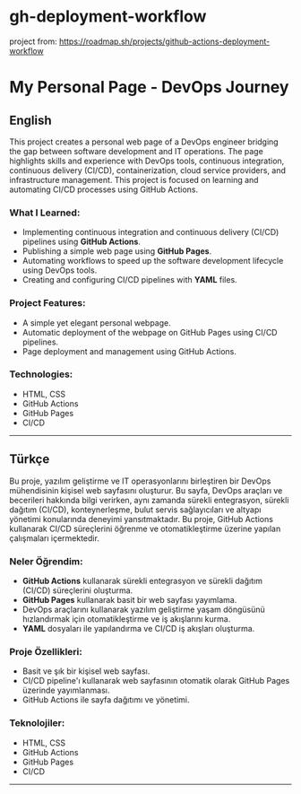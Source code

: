 # gh-deployment-workflow
project from: https://roadmap.sh/projects/github-actions-deployment-workflow

# My Personal Page - DevOps Journey

## English

This project creates a personal web page of a DevOps engineer bridging the gap between software development and IT operations. The page highlights skills and experience with DevOps tools, continuous integration, continuous delivery (CI/CD), containerization, cloud service providers, and infrastructure management. This project is focused on learning and automating CI/CD processes using GitHub Actions.

### What I Learned:
- Implementing continuous integration and continuous delivery (CI/CD) pipelines using **GitHub Actions**.
- Publishing a simple web page using **GitHub Pages**.
- Automating workflows to speed up the software development lifecycle using DevOps tools.
- Creating and configuring CI/CD pipelines with **YAML** files.

### Project Features:
- A simple yet elegant personal webpage.
- Automatic deployment of the webpage on GitHub Pages using CI/CD pipelines.
- Page deployment and management using GitHub Actions.

### Technologies:
- HTML, CSS
- GitHub Actions
- GitHub Pages
- CI/CD


---

## Türkçe

Bu proje, yazılım geliştirme ve IT operasyonlarını birleştiren bir DevOps mühendisinin kişisel web sayfasını oluşturur. Bu sayfa, DevOps araçları ve becerileri hakkında bilgi verirken, aynı zamanda sürekli entegrasyon, sürekli dağıtım (CI/CD), konteynerleşme, bulut servis sağlayıcıları ve altyapı yönetimi konularında deneyimi yansıtmaktadır. Bu proje, GitHub Actions kullanarak CI/CD süreçlerini öğrenme ve otomatikleştirme üzerine yapılan çalışmaları içermektedir.

### Neler Öğrendim:
- **GitHub Actions** kullanarak sürekli entegrasyon ve sürekli dağıtım (CI/CD) süreçlerini oluşturma.
- **GitHub Pages** kullanarak basit bir web sayfası yayımlama.
- DevOps araçlarını kullanarak yazılım geliştirme yaşam döngüsünü hızlandırmak için otomatikleştirme ve iş akışlarını kurma.
- **YAML** dosyaları ile yapılandırma ve CI/CD iş akışları oluşturma.

### Proje Özellikleri:
- Basit ve şık bir kişisel web sayfası.
- CI/CD pipeline'ı kullanarak web sayfasının otomatik olarak GitHub Pages üzerinde yayımlanması.
- GitHub Actions ile sayfa dağıtımı ve yönetimi.

### Teknolojiler:
- HTML, CSS
- GitHub Actions
- GitHub Pages
- CI/CD

---

